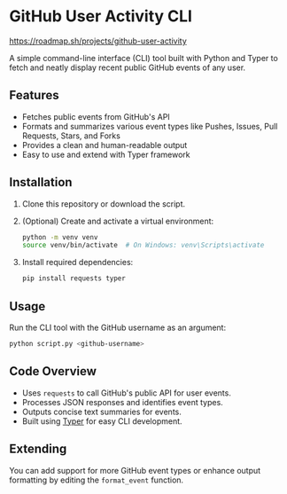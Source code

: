 # GitHub User Activity CLI
https://roadmap.sh/projects/github-user-activity

A simple command-line interface (CLI) tool built with Python and Typer to fetch and neatly display recent public GitHub events of any user.

## Features

- Fetches public events from GitHub's API
- Formats and summarizes various event types like Pushes, Issues, Pull Requests, Stars, and Forks
- Provides a clean and human-readable output
- Easy to use and extend with Typer framework

## Installation
1. Clone this repository or download the script.

2. (Optional) Create and activate a virtual environment:
   ```bash
   python -m venv venv
   source venv/bin/activate  # On Windows: venv\Scripts\activate
   ```

3. Install required dependencies:
   ```bash
   pip install requests typer
   ```

## Usage
Run the CLI tool with the GitHub username as an argument:

```bash
python script.py <github-username>
```

## Code Overview

- Uses `requests` to call GitHub's public API for user events.
- Processes JSON responses and identifies event types.
- Outputs concise text summaries for events.
- Built using [Typer](https://typer.tiangolo.com/) for easy CLI development.

## Extending
You can add support for more GitHub event types or enhance output formatting by editing the `format_event` function.
